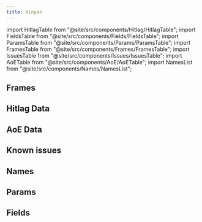 ```yaml
---
title: Xinyan
---
```


import HitlagTable from "@site/src/components/Hitlag/HitlagTable";
import FieldsTable from "@site/src/components/Fields/FieldsTable";
import ParamsTable from "@site/src/components/Params/ParamsTable";
import FramesTable from "@site/src/components/Frames/FramesTable";
import IssuesTable from "@site/src/components/Issues/IssuesTable";
import AoETable from "@site/src/components/AoE/AoETable";
import NamesList from "@site/src/components/Names/NamesList";

## Frames

<FramesTable item_key="xinyan" />

## Hitlag Data

<HitlagTable item_key="xinyan" />

## AoE Data

<AoETable item_key="xinyan" />

## Known issues

<IssuesTable item_key="xinyan" />

## Names

<NamesList item_key="xinyan" />

## Params

<ParamsTable item_key="xinyan" />

## Fields

<FieldsTable item_key="xinyan" />
